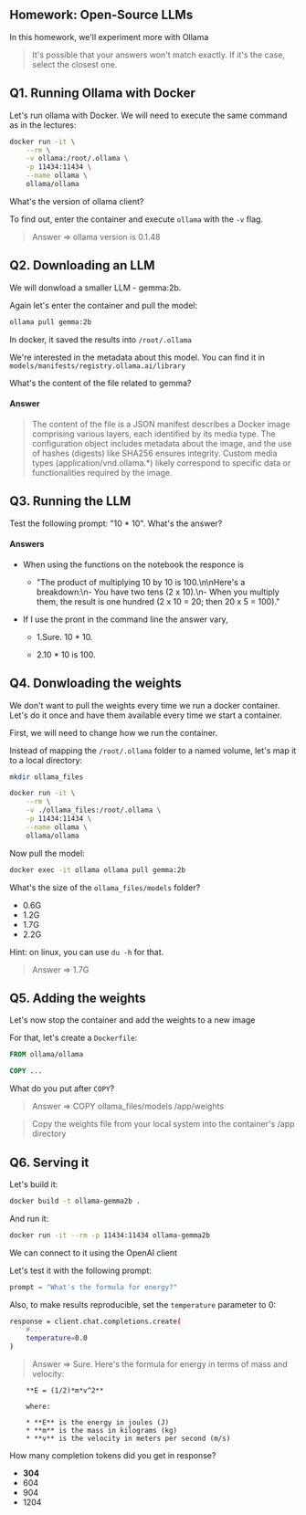 ## Homework: Open-Source LLMs

In this homework, we'll experiment more with Ollama

> It's possible that your answers won't match exactly. If it's the case, select the closest one.

## Q1. Running Ollama with Docker

Let's run ollama with Docker. We will need to execute the 
same command as in the lectures:

```bash
docker run -it \
    --rm \
    -v ollama:/root/.ollama \
    -p 11434:11434 \
    --name ollama \
    ollama/ollama
```

What's the version of ollama client? 

To find out, enter the container and execute `ollama` with the `-v` flag.

> Answer => ollama version is 0.1.48

## Q2. Downloading an LLM 

We will donwload a smaller LLM - gemma:2b. 

Again let's enter the container and pull the model:

```bash
ollama pull gemma:2b
```

In docker, it saved the results into `/root/.ollama`

We're interested in the metadata about this model. You can find
it in `models/manifests/registry.ollama.ai/library`

What's the content of the file related to gemma?

#### Answer

> The content of the file is a JSON manifest describes a Docker image comprising various layers, each identified by its media type. The configuration object includes metadata about the image, and the use of hashes (digests) like SHA256 ensures integrity. Custom media types (application/vnd.ollama.*) likely correspond to specific data or functionalities required by the image.

## Q3. Running the LLM

Test the following prompt: "10 * 10". What's the answer?

#### Answers
- When using the functions on the notebook the responce is 
    - "The product of multiplying 10 by 10 is 100.\n\nHere's a breakdown:\n- You have two tens (2 x 10).\n- When you multiply them, the result is one hundred (2 x 10 = 20; then 20 x 5 = 100)."

- If I use the pront in the command line the answer vary, 
    - 1.Sure. 10 * 10.

    - 2.10 * 10 is 100.

## Q4. Donwloading the weights 

We don't want to pull the weights every time we run
a docker container. Let's do it once and have them available
every time we start a container.

First, we will need to change how we run the container.

Instead of mapping the `/root/.ollama` folder to a named volume,
let's map it to a local directory:

```bash
mkdir ollama_files

docker run -it \
    --rm \
    -v ./ollama_files:/root/.ollama \
    -p 11434:11434 \
    --name ollama \
    ollama/ollama
```

Now pull the model:

```bash
docker exec -it ollama ollama pull gemma:2b 
```

What's the size of the `ollama_files/models` folder? 

* 0.6G
* 1.2G
* 1.7G
* 2.2G

Hint: on linux, you can use `du -h` for that.

> Answer => 1.7G

## Q5. Adding the weights 

Let's now stop the container and add the weights 
to a new image

For that, let's create a `Dockerfile`:

```dockerfile
FROM ollama/ollama

COPY ...
```

What do you put after `COPY`?

> Answer => COPY ollama_files/models /app/weights

> Copy the weights file from your local system into the container's /app directory

## Q6. Serving it 

Let's build it:

```bash
docker build -t ollama-gemma2b .
```

And run it:

```bash
docker run -it --rm -p 11434:11434 ollama-gemma2b
```

We can connect to it using the OpenAI client

Let's test it with the following prompt:

```python
prompt = "What's the formula for energy?"
```

Also, to make results reproducible, set the `temperature` parameter to 0:

```bash
response = client.chat.completions.create(
    #...
    temperature=0.0
)
```

> Answer => Sure. Here's the formula for energy in terms of mass and velocity:

        **E = (1/2)*m*v^2**
        
        where:
        
        * **E** is the energy in joules (J)
        * **m** is the mass in kilograms (kg)
        * **v** is the velocity in meters per second (m/s)

How many completion tokens did you get in response?

* **304**
* 604
* 904
* 1204

